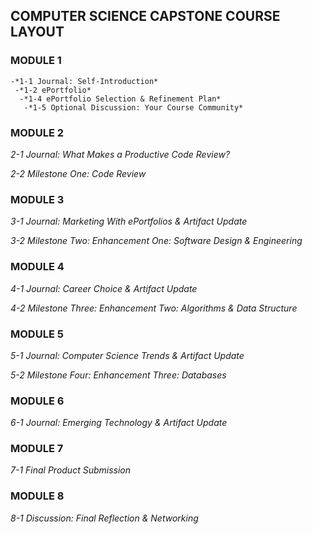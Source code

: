 ## COMPUTER SCIENCE CAPSTONE COURSE LAYOUT

### MODULE 1
    -*1-1 Journal: Self-Introduction*
     -*1-2 ePortfolio*
      -*1-4 ePortfolio Selection & Refinement Plan*
       -*1-5 Optional Discussion: Your Course Community*
  
### MODULE 2
*2-1 Journal: What Makes a Productive Code Review?*

*2-2 Milestone One: Code Review*

### MODULE 3
*3-1 Journal: Marketing With ePortfolios & Artifact Update*

*3-2 Milestone Two: Enhancement One: Software Design & Engineering*
  
### MODULE 4
*4-1 Journal: Career Choice & Artifact Update*

*4-2 Milestone Three: Enhancement Two: Algorithms & Data Structure*

### MODULE 5
*5-1 Journal: Computer Science Trends & Artifact Update*

*5-2 Milestone Four: Enhancement Three: Databases*
  
### MODULE 6
*6-1 Journal: Emerging Technology & Artifact Update*

  
### MODULE 7
*7-1 Final Product Submission*

  
### MODULE 8
*8-1 Discussion: Final Reflection & Networking*

